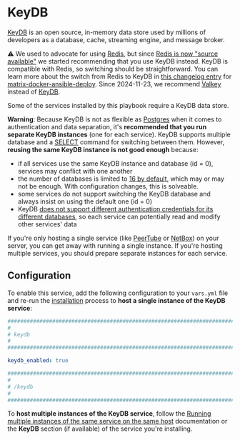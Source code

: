# KeyDB

[KeyDB](https://docs.keydb.dev/) is an open source, in-memory data store used by millions of developers as a database, cache, streaming engine, and message broker.

⚠️ We used to advocate for using [Redis](redis.md), but since [Redis is now "source available"](https://redis.com/blog/redis-adopts-dual-source-available-licensing/) we started recommending that you use KeyDB instead. KeyDB is compatible with Redis, so switching should be straightforward. You can learn more about the switch from Redis to KeyDB in [this changelog entry](https://github.com/spantaleev/matrix-docker-ansible-deploy/blob/50813c600db1c47b1f3e76707b81fe05d6c46ef5/CHANGELOG.md#backward-compatibility-break-the-playbook-now-defaults-to-keydb-instead-of-redis) for [matrix-docker-ansible-deploy](https://github.com/spantaleev/matrix-docker-ansible-deploy). Since 2024-11-23, we recommend [Valkey](valkey.md) instead of [KeyDB](./keydb.md).

Some of the services installed by this playbook require a KeyDB data store.

**Warning**: Because KeyDB is not as flexible as [Postgres](postgres.md) when it comes to authentication and data separation, it's **recommended that you run separate KeyDB instances** (one for each service). KeyDB supports multiple database and a [SELECT](https://docs.keydb.dev/docs/commands/#select) command for switching between them. However, **reusing the same KeyDB instance is not good enough** because:

- if all services use the same KeyDB instance and database (id = 0), services may conflict with one another
- the number of databases is limited to [16 by default](https://github.com/Snapchat/KeyDB/blob/0731a0509a82af5114da1b5aa6cf8ba84c06e134/keydb.conf#L342-L345), which may or may not be enough. With configuration changes, this is solveable.
- some services do not support switching the KeyDB database and always insist on using the default one (id = 0)
- KeyDB [does not support different authentication credentials for its different databases](https://stackoverflow.com/a/37262596), so each service can potentially read and modify other services' data

If you're only hosting a single service (like [PeerTube](peertube.md) or [NetBox](netbox.md)) on your server, you can get away with running a single instance. If you're hosting multiple services, you should prepare separate instances for each service.


## Configuration

To enable this service, add the following configuration to your `vars.yml` file and re-run the [installation](../installing.md) process to **host a single instance of the KeyDB service**:

```yaml
########################################################################
#                                                                      #
# keydb                                                                #
#                                                                      #
########################################################################

keydb_enabled: true

########################################################################
#                                                                      #
# /keydb                                                               #
#                                                                      #
########################################################################
```

To **host multiple instances of the KeyDB service**, follow the [Running multiple instances of the same service on the same host](../running-multiple-instances.md) documentation or the **KeyDB** section (if available) of the service you're installing.
